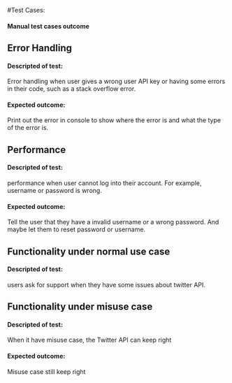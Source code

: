 #Test Cases:
#### Manual test cases outcome

## Error Handling
#### Descripted of test:
Error handling when user gives a wrong user API key or having some errors in their code, such as a stack overflow error. 
#### Expected outcome:
Print out the error in console to show where the error is and what the type of the error is. 

## Performance
#### Descripted of test:
performance when user cannot log into their account. For example, username or password is wrong.
#### Expected outcome:
Tell the user that they have a invalid username or a wrong password. And maybe let them to reset password or username.

## Functionality under normal use case
#### Descripted of test:
users ask for support when they have some issues about twitter API. 

## Functionality under misuse case
#### Descripted of test:
When it have misuse case, the Twitter API can keep right
#### Expected outcome:
Misuse case still keep right
